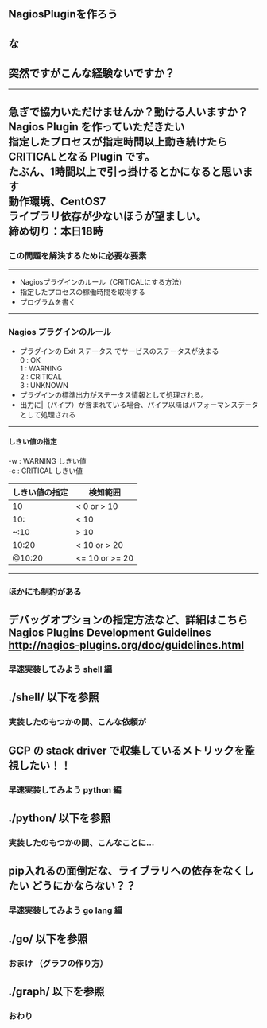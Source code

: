 ## NagiosPluginを作ろう

な
---
## 突然ですがこんな経験ないですか？
---
急ぎで協力いただけませんか？動ける人いますか？  
Nagios Plugin を作っていただきたい  
指定したプロセスが指定時間以上動き続けたらCRITICALとなる Plugin です。  
たぶん、1時間以上で引っ掛けるとかになると思います  
動作環境、CentOS7  
ライブラリ依存が少ないほうが望ましい。  
締め切り：本日18時  
---
### この問題を解決するために必要な要素
---
* Nagiosプラグインのルール（CRITICALにする方法）
* 指定したプロセスの稼働時間を取得する
* プログラムを書く
---
### Nagios プラグインのルール
* プラグインの Exit ステータス でサービスのステータスが決まる  
0 : OK  
1 : WARNING  
2 : CRITICAL  
3 : UNKNOWN  
* プラグインの標準出力がステータス情報として処理される。
* 出力に|（パイプ）が含まれている場合、パイプ以降はパフォーマンスデータとして処理される
---
#### しきい値の指定  
-w : WARNING しきい値  
-c : CRITICAL しきい値  

|しきい値の指定|検知範囲|
|---|---|
|10|< 0 or > 10|
|10:|< 10|
|~:10|> 10|
|10:20|< 10 or > 20|
|@10:20|<= 10 or >= 20|

--- 
### ほかにも制約がある
デバッグオプションの指定方法など、詳細はこちら  
Nagios Plugins Development Guidelines  
http://nagios-plugins.org/doc/guidelines.html  
---
### 早速実装してみよう shell 編
./shell/ 以下を参照
---
### 実装したのもつかの間、こんな依頼が
GCP の stack driver で収集しているメトリックを監視したい！！
---
### 早速実装してみよう python 編
./python/ 以下を参照
---
### 実装したのもつかの間、こんなことに…
pip入れるの面倒だな、ライブラリへの依存をなくしたい
どうにかならない？？
---
### 早速実装してみよう go lang 編
./go/ 以下を参照
---
### おまけ （グラフの作り方）
./graph/ 以下を参照
---
### おわり
